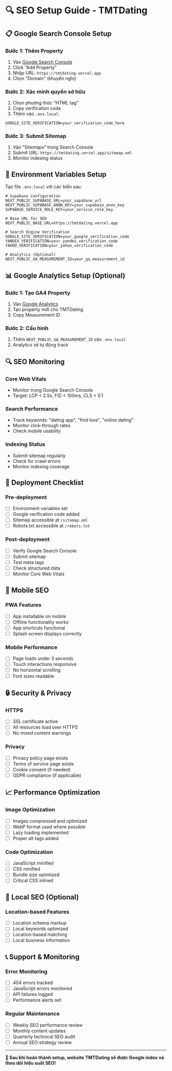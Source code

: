 # 🔍 SEO Setup Guide - TMTDating

## 📋 **Google Search Console Setup**

### **Bước 1: Thêm Property**
1. Vào [Google Search Console](https://search.google.com/search-console)
2. Click "Add Property"
3. Nhập URL: `https://tmtdating.vercel.app`
4. Chọn "Domain" (khuyến nghị)

### **Bước 2: Xác minh quyền sở hữu**
1. Chọn phương thức "HTML tag"
2. Copy verification code
3. Thêm vào `.env.local`:
```env
GOOGLE_SITE_VERIFICATION=your_verification_code_here
```

### **Bước 3: Submit Sitemap**
1. Vào "Sitemaps" trong Search Console
2. Submit URL: `https://tmtdating.vercel.app/sitemap.xml`
3. Monitor indexing status

## 🔧 **Environment Variables Setup**

Tạo file `.env.local` với các biến sau:

```env
# Supabase Configuration
NEXT_PUBLIC_SUPABASE_URL=your_supabase_url
NEXT_PUBLIC_SUPABASE_ANON_KEY=your_supabase_anon_key
SUPABASE_SERVICE_ROLE_KEY=your_service_role_key

# Base URL for SEO
NEXT_PUBLIC_BASE_URL=https://tmtdating.vercel.app

# Search Engine Verification
GOOGLE_SITE_VERIFICATION=your_google_verification_code
YANDEX_VERIFICATION=your_yandex_verification_code
YAHOO_VERIFICATION=your_yahoo_verification_code

# Analytics (Optional)
NEXT_PUBLIC_GA_MEASUREMENT_ID=your_ga_measurement_id
```

## 📊 **Google Analytics Setup (Optional)**

### **Bước 1: Tạo GA4 Property**
1. Vào [Google Analytics](https://analytics.google.com)
2. Tạo property mới cho TMTDating
3. Copy Measurement ID

### **Bước 2: Cấu hình**
1. Thêm `NEXT_PUBLIC_GA_MEASUREMENT_ID` vào `.env.local`
2. Analytics sẽ tự động track

## 🔍 **SEO Monitoring**

### **Core Web Vitals**
- Monitor trong Google Search Console
- Target: LCP < 2.5s, FID < 100ms, CLS < 0.1

### **Search Performance**
- Track keywords: "dating app", "find love", "online dating"
- Monitor click-through rates
- Check mobile usability

### **Indexing Status**
- Submit sitemap regularly
- Check for crawl errors
- Monitor indexing coverage

## 🚀 **Deployment Checklist**

### **Pre-deployment**
- [ ] Environment variables set
- [ ] Google verification code added
- [ ] Sitemap accessible at `/sitemap.xml`
- [ ] Robots.txt accessible at `/robots.txt`

### **Post-deployment**
- [ ] Verify Google Search Console
- [ ] Submit sitemap
- [ ] Test meta tags
- [ ] Check structured data
- [ ] Monitor Core Web Vitals

## 📱 **Mobile SEO**

### **PWA Features**
- [ ] App installable on mobile
- [ ] Offline functionality works
- [ ] App shortcuts functional
- [ ] Splash screen displays correctly

### **Mobile Performance**
- [ ] Page loads under 3 seconds
- [ ] Touch interactions responsive
- [ ] No horizontal scrolling
- [ ] Font sizes readable

## 🔒 **Security & Privacy**

### **HTTPS**
- [ ] SSL certificate active
- [ ] All resources load over HTTPS
- [ ] No mixed content warnings

### **Privacy**
- [ ] Privacy policy page exists
- [ ] Terms of service page exists
- [ ] Cookie consent (if needed)
- [ ] GDPR compliance (if applicable)

## 📈 **Performance Optimization**

### **Image Optimization**
- [ ] Images compressed and optimized
- [ ] WebP format used where possible
- [ ] Lazy loading implemented
- [ ] Proper alt tags added

### **Code Optimization**
- [ ] JavaScript minified
- [ ] CSS minified
- [ ] Bundle size optimized
- [ ] Critical CSS inlined

## 🎯 **Local SEO (Optional)**

### **Location-based Features**
- [ ] Location schema markup
- [ ] Local keywords optimized
- [ ] Location-based matching
- [ ] Local business information

## 📞 **Support & Monitoring**

### **Error Monitoring**
- [ ] 404 errors tracked
- [ ] JavaScript errors monitored
- [ ] API failures logged
- [ ] Performance alerts set

### **Regular Maintenance**
- [ ] Weekly SEO performance review
- [ ] Monthly content updates
- [ ] Quarterly technical SEO audit
- [ ] Annual SEO strategy review

---

**🎉 Sau khi hoàn thành setup, website TMTDating sẽ được Google index và theo dõi hiệu suất SEO!**
